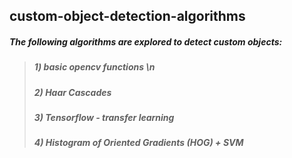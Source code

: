 ## custom-object-detection-algorithms
##### The following algorithms are explored to detect custom objects:
> ##### 1) basic opencv functions \n
> ##### 2) Haar Cascades
> ##### 3) Tensorflow - transfer learning
> ##### 4) Histogram of Oriented Gradients (HOG) + SVM
